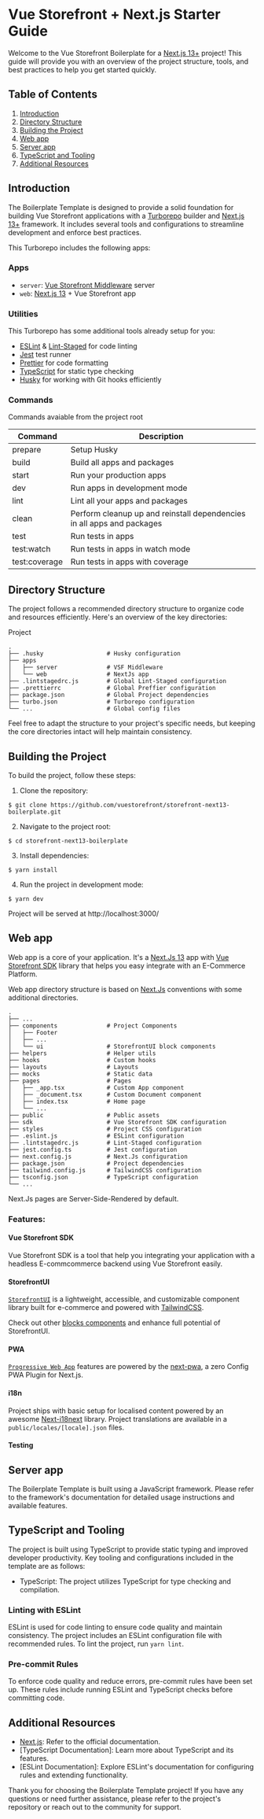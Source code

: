 # Vue Storefront + Next.js Starter Guide

Welcome to the Vue Storefront Boilerplate for a [Next.js 13+](https://nextjs.org/) project! This guide will provide you with an overview of the project structure, tools, and best practices to help you get started quickly.

## Table of Contents

1. [Introduction](#introduction)
2. [Directory Structure](#directory-structure)
3. [Building the Project](#building-the-project)
4. [Web app](#web-app)
5. [Server app](#server-app)
6. [TypeScript and Tooling](#typescript-and-tooling)
7. [Additional Resources](#additional-resources)

## Introduction <a name="introduction"></a>

The Boilerplate Template is designed to provide a solid foundation for building Vue Storefront applications with a [Turborepo](https://turbo.build/repo) builder and [Next.js 13+](https://nextjs.org/) framework. It includes several tools and configurations to streamline development and enforce best practices.

This Turborepo includes the following apps:

### Apps

- `server`: [Vue Storefront Middleware](https://docs.vuestorefront.io/v2/architecture/server-middleware.html) server
- `web`: [Next.js 13](<(https://nextjs.org/)>) + Vue Storefront app

### Utilities

This Turborepo has some additional tools already setup for you:

- [ESLint](https://eslint.org/) & [Lint-Staged](https://github.com/okonet/lint-staged) for code linting
- [Jest](https://jestjs.io) test runner
- [Prettier](https://prettier.io) for code formatting
- [TypeScript](https://www.typescriptlang.org/) for static type checking
- [Husky](https://typicode.github.io/husky/) for working with Git hooks efficiently

### Commands

Commands avaiable from the project root

| Command       | Description                                                            |
| ------------- | ---------------------------------------------------------------------- |
| prepare       | Setup Husky                                                            |
| build         | Build all apps and packages                                            |
| start         | Run your production apps                                               |
| dev           | Run apps in development mode                                           |
| lint          | Lint all your apps and packages                                        |
| clean         | Perform cleanup up and reinstall dependencies in all apps and packages |
| test          | Run tests in apps                                                      |
| test:watch    | Run tests in apps in watch mode                                        |
| test:coverage | Run tests in apps with coverage                                        |

## Directory Structure <a name="directory-structure"></a>

The project follows a recommended directory structure to organize code and resources efficiently. Here's an overview of the key directories:

Project

    .
    ├── .husky                  # Husky configuration
    ├── apps
    │   ├── server              # VSF Middleware
    │   └── web                 # NextJs app
    ├── .lintstagedrc.js        # Global Lint-Staged configuration
    ├── .prettierrc             # Global Preffier configuration
    ├── package.json            # Global Project dependencies
    ├── turbo.json              # Turborepo configuration
    └── ...                     # Global config files

Feel free to adapt the structure to your project's specific needs, but keeping the core directories intact will help maintain consistency.

## Building the Project <a name="building-the-project"></a>

To build the project, follow these steps:

1. Clone the repository:

```console
$ git clone https://github.com/vuestorefront/storefront-next13-boilerplate.git
```

2. Navigate to the project root:

```console
$ cd storefront-next13-boilerplate
```

3. Install dependencies:

```console
$ yarn install
```

4. Run the project in development mode:

```console
$ yarn dev
```

Project will be served at http://localhost:3000/

## Web app <a name="web-app"></a>

<!-- TODO links -->

Web app is a core of your application. It's a [Next.Js 13]() app with [Vue Storefront SDK]() library that helps you easy integrate with an E-Commerce Platform.

Web app directory structure is based on [Next.Js]() conventions with some additional directories.

    .
    ├── ...
    ├── components              # Project Components
    │   ├── Footer
    │   ├── ...
    │   └── ui                  # StorefrontUI block components
    ├── helpers                 # Helper utils
    ├── hooks                   # Custom hooks
    ├── layouts                 # Layouts
    ├── mocks                   # Static data
    ├── pages                   # Pages
    │   ├── _app.tsx            # Custom App component
    │   ├── _document.tsx       # Custom Document component
    │   ├── index.tsx           # Home page
    │   └── ...
    ├── public                  # Public assets
    ├── sdk                     # Vue Storefront SDK configuration
    ├── styles                  # Project CSS configuration
    ├── .eslint.js              # ESLint configuration
    ├── .lintstagedrc.js        # Lint-Staged configuration
    ├── jest.config.ts          # Jest configuration
    ├── next.config.js          # Next.Js configuration
    ├── package.json            # Project dependencies
    ├── tailwind.config.js      # TailwindCSS configuration
    ├── tsconfig.json           # TypeScript configuration
    └── ...

Next.Js pages are Server-Side-Rendered by default.

### Features:

#### Vue Storefront SDK
<!-- TODO ARE there any docs for this? -->

Vue Storefront SDK is a tool that help you integrating your application with a headless E-commcommerce backend using Vue Storefront easily.

#### StorefrontUI

[`StorefrontUI`](https://docs.storefrontui.io/v2/) is a lightweight, accessible, and customizable component library built for e-commerce and powered with [TailwindCSS](https://tailwindcss.com/).

Check out other [blocks components](https://docs.storefrontui.io/v2/react/blocks.html) and enhance full potential of StorefrontUI.

#### PWA

[`Progressive Web App`](https://web.dev/learn/pwa/) features are powered by the [next-pwa](https://github.com/shadowwalker/next-pwa), a zero Config PWA Plugin for Next.js.

#### i18n

Project ships with basic setup for localised content powered by an awesome [Next-i18next](https://next.i18next.com/) library.
Project translations are available in a `public/locales/[locale].json` files.

#### Testing
<!-- TODO -->

## Server app <a name="server-app"></a>

The Boilerplate Template is built using a JavaScript framework. Please refer to the framework's documentation for detailed usage instructions and available features.

## TypeScript and Tooling <a name="typescript-and-tooling"></a>

The project is built using TypeScript to provide static typing and improved developer productivity. Key tooling and configurations included in the template are as follows:

- TypeScript: The project utilizes TypeScript for type checking and compilation.

### Linting with ESLint

ESLint is used for code linting to ensure code quality and maintain consistency. The project includes an ESLint configuration file with recommended rules. To lint the project, run `yarn lint`.

### Pre-commit Rules

To enforce code quality and reduce errors, pre-commit rules have been set up. These rules include running ESLint and TypeScript checks before committing code.

## Additional Resources <a name="additional-resources"></a>

- [Next.js](https://nextjs.org/): Refer to the official documentation.
- [TypeScript Documentation]: Learn more about TypeScript and its features.
- [ESLint Documentation]: Explore ESLint's documentation for configuring rules and extending functionality.

Thank you for choosing the Boilerplate Template project! If you have any questions or need further assistance, please refer to the project's repository or reach out to the community for support.
